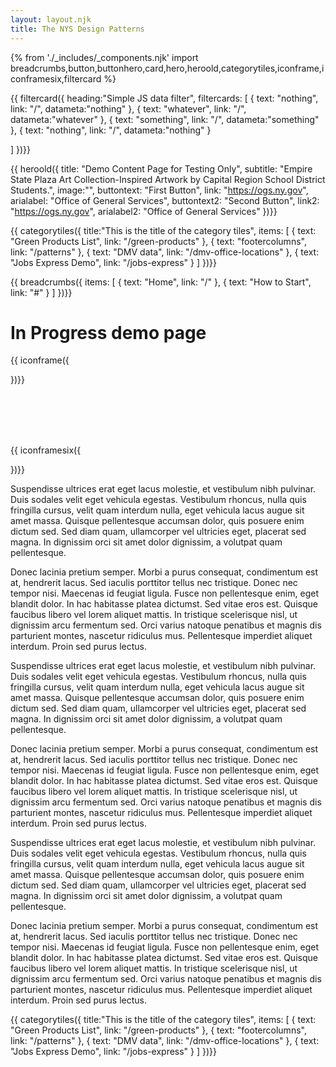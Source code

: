 ```yaml
---
layout: layout.njk
title: The NYS Design Patterns
---
```

{% from './_includes/_components.njk' import breadcrumbs,button,buttonhero,card,hero,heroold,categorytiles,iconframe,iconframesix,filtercard %} 

<script>
function filter(e){
    search = e.value.toLowerCase();
    document.querySelectorAll('.filter-card').forEach(function(row){
        text = row.getAttribute("data-meta").toLowerCase();
        if(text.match(search)){
            row.classList.remove("hidden");
        } else {
            row.classList.add("hidden");
        }
    });
    filterCount = document.querySelectorAll('.filter-card:not(.hidden)').length;
    var word = (filterCount === 1) ? "filter" : "filters";
    document.getElementById("filter-count").innerHTML = `<strong>${filterCount}</strong> ${word} results`
}
</script>

 
{{ filtercard({ 
    heading:"Simple JS data filter",
    filtercards: [
    {
      text: "nothing",
      link: "/",
      datameta:"nothing"
    },
    {
      text: "whatever",
      link: "/",
      datameta:"whatever"
    },
    {
      text: "something",
      link: "/",
      datameta:"something"
    },
    {
      text: "nothing",
      link: "/",
      datameta:"nothing"
    }
  
  ]
})}}
  

{{ heroold({ 
    title: "Demo Content Page for Testing Only",
    subtitle: "Empire State Plaza Art Collection-Inspired Artwork by Capital Region School District Students.",
    image:"",
    buttontext: "First Button",
    link: "https://ogs.ny.gov",
    arialabel: "Office of General Services",
    buttontext2: "Second Button",
    link2: "https://ogs.ny.gov",
    arialabel2: "Office of General Services"
})}}


{{ categorytiles({ 
    title:"This is the title of the category tiles",
     items: [
    {
      text: "Green Products List",
      link: "/green-products"
    },
    {
      text: "footercolumns",
      link: "/patterns"
    },
    {
      text: "DMV data",
      link: "/dmv-office-locations"
    },
    {
      text: "Jobs Express Demo",
      link: "/jobs-express"
    }
  ]
})}}

{{ breadcrumbs({ 
     items: [
    {
      text: "Home",
      link: "/"
    },
    {
      text: "How to Start",
      link: "#"
    }
  ]
})}}

# In Progress demo page


{{ iconframe({ 
    
})}}


<br>
<br>
<br>
<br>



{{ iconframesix({ 
    
})}}


Suspendisse ultrices erat eget lacus molestie, et vestibulum nibh pulvinar. Duis sodales velit eget vehicula egestas. Vestibulum rhoncus, nulla quis fringilla cursus, velit quam interdum nulla, eget vehicula lacus augue sit amet massa. Quisque pellentesque accumsan dolor, quis posuere enim dictum sed. Sed diam quam, ullamcorper vel ultricies eget, placerat sed magna. In dignissim orci sit amet dolor dignissim, a volutpat quam pellentesque.

Donec lacinia pretium semper. Morbi a purus consequat, condimentum est at, hendrerit lacus. Sed iaculis porttitor tellus nec tristique. Donec nec tempor nisi. Maecenas id feugiat ligula. Fusce non pellentesque enim, eget blandit dolor. In hac habitasse platea dictumst. Sed vitae eros est. Quisque faucibus libero vel lorem aliquet mattis. In tristique scelerisque nisl, ut dignissim arcu fermentum sed. Orci varius natoque penatibus et magnis dis parturient montes, nascetur ridiculus mus. Pellentesque imperdiet aliquet interdum. Proin sed purus lectus. 

Suspendisse ultrices erat eget lacus molestie, et vestibulum nibh pulvinar. Duis sodales velit eget vehicula egestas. Vestibulum rhoncus, nulla quis fringilla cursus, velit quam interdum nulla, eget vehicula lacus augue sit amet massa. Quisque pellentesque accumsan dolor, quis posuere enim dictum sed. Sed diam quam, ullamcorper vel ultricies eget, placerat sed magna. In dignissim orci sit amet dolor dignissim, a volutpat quam pellentesque.

Donec lacinia pretium semper. Morbi a purus consequat, condimentum est at, hendrerit lacus. Sed iaculis porttitor tellus nec tristique. Donec nec tempor nisi. Maecenas id feugiat ligula. Fusce non pellentesque enim, eget blandit dolor. In hac habitasse platea dictumst. Sed vitae eros est. Quisque faucibus libero vel lorem aliquet mattis. In tristique scelerisque nisl, ut dignissim arcu fermentum sed. Orci varius natoque penatibus et magnis dis parturient montes, nascetur ridiculus mus. Pellentesque imperdiet aliquet interdum. Proin sed purus lectus. 

Suspendisse ultrices erat eget lacus molestie, et vestibulum nibh pulvinar. Duis sodales velit eget vehicula egestas. Vestibulum rhoncus, nulla quis fringilla cursus, velit quam interdum nulla, eget vehicula lacus augue sit amet massa. Quisque pellentesque accumsan dolor, quis posuere enim dictum sed. Sed diam quam, ullamcorper vel ultricies eget, placerat sed magna. In dignissim orci sit amet dolor dignissim, a volutpat quam pellentesque.

Donec lacinia pretium semper. Morbi a purus consequat, condimentum est at, hendrerit lacus. Sed iaculis porttitor tellus nec tristique. Donec nec tempor nisi. Maecenas id feugiat ligula. Fusce non pellentesque enim, eget blandit dolor. In hac habitasse platea dictumst. Sed vitae eros est. Quisque faucibus libero vel lorem aliquet mattis. In tristique scelerisque nisl, ut dignissim arcu fermentum sed. Orci varius natoque penatibus et magnis dis parturient montes, nascetur ridiculus mus. Pellentesque imperdiet aliquet interdum. Proin sed purus lectus. 


{{ categorytiles({ 
    title:"This is the title of the category tiles",
     items: [
    {
      text: "Green Products List",
      link: "/green-products"
    },
    {
      text: "footercolumns",
      link: "/patterns"
    },
    {
      text: "DMV data",
      link: "/dmv-office-locations"
    },
    {
      text: "Jobs Express Demo",
      link: "/jobs-express"
    }
  ]
})}}




<!-- <script src="https://cdnjs.cloudflare.com/ajax/libs/uuid/8.1.0/uuidv4.min.js"></script><shadow-demo bot-message-bg-color="#0b5d66" chat-bot-font-color="#FFFFFF" chat-title="Perkins: The EWF Bot" chat-title-color="#0b5d66" chat-user-font-color="#001B3B" id="shadow" url="https://dol-is-dev.endpoints.dol-ewa-ccai-dev.cloud.goog" user-message-bg-color="#bdbdbd"></shadow-demo><script src="https://storage.googleapis.com/nys-dol-dev-chat-widget-bucket/shadow.js?v=1" type="text/javascript"></script> -->